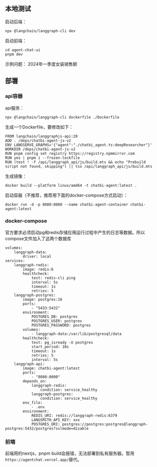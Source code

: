 ## 本地测试

启动后端：
```
npx @langchain/langgraph-cli dev 
```

启动前端：

```
cd agent-chat-ui
pnpm dev
```

示例问题：
2024年一季度女装销售额

## 部署

### api容器

api服务：
```
npx @langchain/langgraph-cli dockerfile ./Dockerfile
```

生成一个Dockerfile，要修改如下：

```
FROM langchain/langgraphjs-api:20
ADD . /deps/chatbi-agent-js-v2
ENV LANGSERVE_GRAPHS='{"agent":"./chatbi_agent.ts:deepResearcher"}'
WORKDIR /deps/chatbi-agent-js-v2
RUN pnpm config set registry https://registry.npmmirror.com
RUN yes | pnpm i --frozen-lockfile
RUN (test ! -f /api/langgraph_api/js/build.mts && echo "Prebuild script not found, skipping") || tsx /api/langgraph_api/js/build.mts
```

生成镜像：

```
docker build --platform linux/amd64 -t chatbi-agent:latest .
```


启动容器（不推荐，推荐用下面的docker-compose方式启动）：

```
docker run -d -p 8080:8080 --name chatbi-agent-container chatbi-agent:latest 
```

### docker-compose

官方要求必须启动pg和redis存储应用运行过程中产生的日志等数据。所以compose文件加入了这两个数据库

```
volumes:
    langgraph-data:
        driver: local
services:
    langgraph-redis:
        image: redis:6
        healthcheck:
            test: redis-cli ping
            interval: 5s
            timeout: 1s
            retries: 5
    langgraph-postgres:
        image: postgres:16
        ports:
            - "5433:5432"
        environment:
            POSTGRES_DB: postgres
            POSTGRES_USER: postgres
            POSTGRES_PASSWORD: postgres
        volumes:
            - langgraph-data:/var/lib/postgresql/data
        healthcheck:
            test: pg_isready -U postgres
            start_period: 10s
            timeout: 1s
            retries: 5
            interval: 5s
    langgraph-api:
        image: chatbi-agent:latest
        ports:
            - "8080:8000"
        depends_on:
            langgraph-redis:
                condition: service_healthy
            langgraph-postgres:
                condition: service_healthy
        env_file:
            - .env
        environment:
            REDIS_URI: redis://langgraph-redis:6379
            LANGSMITH_API_KEY: xxx
            POSTGRES_URI: postgres://postgres:postgres@langgraph-postgres:5432/postgres?sslmode=disable
```

### 前端

前端用的nextjs，pnpm build会报错，无法部署到私有服务器。暂用`https://agentchat.vercel.app/`替代。



